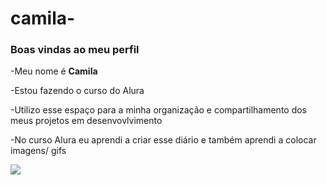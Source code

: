 # camila-
### Boas vindas ao meu perfil 
-Meu nome é **Camila**

-Estou fazendo o curso do Alura 

-Utilizo esse espaço para a minha organização e compartilhamento dos meus projetos em desenvovlvimento

-No curso Alura eu aprendi a criar esse diário e também aprendi a colocar imagens/ gifs 

![](https://media.tenor.com/KBZieyu-6vMAAAAC/cool-ok.gif)
